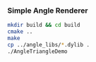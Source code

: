 ### Simple Angle Renderer

```bash
mkdir build && cd build
cmake ..
make
cp ../angle_libs/*.dylib .
./AngleTriangleDemo
```